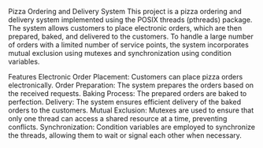 Pizza Ordering and Delivery System
This project is a pizza ordering and delivery system implemented using the POSIX threads (pthreads) package. The system allows customers to place electronic orders, which are then prepared, baked, and delivered to the customers. To handle a large number of orders with a limited number of service points, the system incorporates mutual exclusion using mutexes and synchronization using condition variables.

Features
Electronic Order Placement: Customers can place pizza orders electronically.
Order Preparation: The system prepares the orders based on the received requests.
Baking Process: The prepared orders are baked to perfection.
Delivery: The system ensures efficient delivery of the baked orders to the customers.
Mutual Exclusion: Mutexes are used to ensure that only one thread can access a shared resource at a time, preventing conflicts.
Synchronization: Condition variables are employed to synchronize the threads, allowing them to wait or signal each other when necessary.
